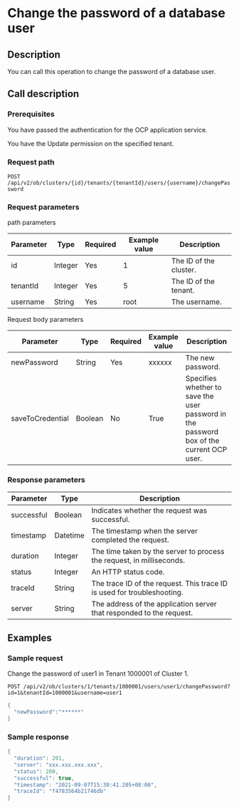 Change the password of a database user 
===========================================================



Description 
--------------------------------

You can call this operation to change the password of a database user.

Call description 
-------------------------------------

### Prerequisites 

You have passed the authentication for the OCP application service. 

You have the Update permission on the specified tenant.

### Request path 

`POST /api/v2/ob/clusters/{id}/tenants/{tenantId}/users/{username}/changePassword`

### Request parameters 

path parameters


| Parameter |  Type   | Required | Example value |      Description       |
|-----------|---------|----------|---------------|------------------------|
| id        | Integer | Yes      | 1             | The ID of the cluster. |
| tenantId  | Integer | Yes      | 5             | The ID of the tenant.  |
| username  | String  | Yes      | root          | The username.          |



Request body parameters


|    Parameter     |  Type   | Required | Example value |                                       Description                                        |
|------------------|---------|----------|---------------|------------------------------------------------------------------------------------------|
| newPassword      | String  | Yes      | xxxxxx        | The new password.                                                                        |
| saveToCredential | Boolean | No       | True          | Specifies whether to save the user password in the password box of the current OCP user. |



### Response parameters 



| Parameter  |   Type   |                               Description                               |
|------------|----------|-------------------------------------------------------------------------|
| successful | Boolean  | Indicates whether the request was successful.                           |
| timestamp  | Datetime | The timestamp when the server completed the request.                    |
| duration   | Integer  | The time taken by the server to process the request, in milliseconds.   |
| status     | Integer  | An HTTP status code.                                                    |
| traceId    | String   | The trace ID of the request. This trace ID is used for troubleshooting. |
| server     | String   | The address of the application server that responded to the request.    |



Examples 
-----------------------------



### Sample request 

Change the password of user1 in Tenant 1000001 of Cluster 1. 

`POST /api/v2/ob/clusters/1/tenants/1000001/users/user1/changePassword?id=1&tenantId=1000001&username=user1`

```java
{
  "newPassword":"******"
}
```



### Sample response 

```java
{
  "duration": 201,
  "server": "xxx.xxx.xxx.xxx",
  "status": 200,
  "successful": true,
  "timestamp": "2021-09-07T15:30:41.205+08:00",
  "traceId": "f4783564b21746db"
}
```


